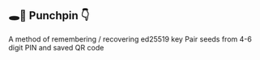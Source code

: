 ## 🕳🥊 Punchpin 👇

A method of remembering / recovering ed25519 key Pair seeds from 4-6 digit PIN and saved QR code
